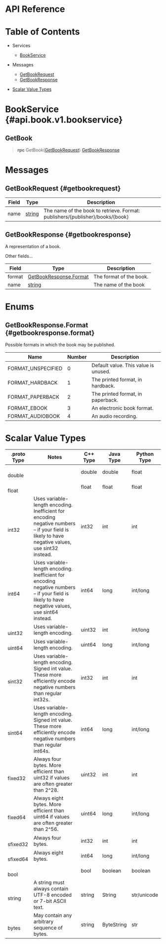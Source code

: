 # API Reference

# Table of Contents


- Services
    - [BookService](#api.book.v1.bookservice)
  


- Messages
    - [GetBookRequest](#getbookrequest)
    - [GetBookResponse](#getbookresponse)
  



- [Scalar Value Types](#scalar-value-types)



# BookService {#api.book.v1.bookservice}


## GetBook

> **rpc** GetBook([GetBookRequest](#getbookrequest))
    [GetBookResponse](#getbookresponse)


 <!-- end methods -->
 <!-- end services -->

# Messages


## GetBookRequest {#getbookrequest}



| Field | Type | Description |
| ----- | ---- | ----------- |
| name | [ string](#string) | The name of the book to retrieve. Format: publishers/{publisher}/books/{book} |
 <!-- end Fields -->
 <!-- end HasFields -->


## GetBookResponse {#getbookresponse}
A representation of a book.

Other fields...


| Field | Type | Description |
| ----- | ---- | ----------- |
| format | [ GetBookResponse.Format](#getbookresponse.format) | The format of the book. |
| name | [ string](#string) | The name of the book |
 <!-- end Fields -->
 <!-- end HasFields -->
 <!-- end messages -->

# Enums


## GetBookResponse.Format {#getbookresponse.format}
Possible formats in which the book may be published.

| Name | Number | Description |
| ---- | ------ | ----------- |
| FORMAT_UNSPECIFIED | 0 | Default value. This value is unused. |
| FORMAT_HARDBACK | 1 | The printed format, in hardback. |
| FORMAT_PAPERBACK | 2 | The printed format, in paperback. |
| FORMAT_EBOOK | 3 | An electronic book format. |
| FORMAT_AUDIOBOOK | 4 | An audio recording. |


 <!-- end Enums -->
 <!-- end Files -->

# Scalar Value Types

| .proto Type | Notes | C++ Type | Java Type | Python Type |
| ----------- | ----- | -------- | --------- | ----------- |
| <div><h4 id="double" /></div><a name="double" /> double |  | double | double | float |
| <div><h4 id="float" /></div><a name="float" /> float |  | float | float | float |
| <div><h4 id="int32" /></div><a name="int32" /> int32 | Uses variable-length encoding. Inefficient for encoding negative numbers – if your field is likely to have negative values, use sint32 instead. | int32 | int | int |
| <div><h4 id="int64" /></div><a name="int64" /> int64 | Uses variable-length encoding. Inefficient for encoding negative numbers – if your field is likely to have negative values, use sint64 instead. | int64 | long | int/long |
| <div><h4 id="uint32" /></div><a name="uint32" /> uint32 | Uses variable-length encoding. | uint32 | int | int/long |
| <div><h4 id="uint64" /></div><a name="uint64" /> uint64 | Uses variable-length encoding. | uint64 | long | int/long |
| <div><h4 id="sint32" /></div><a name="sint32" /> sint32 | Uses variable-length encoding. Signed int value. These more efficiently encode negative numbers than regular int32s. | int32 | int | int |
| <div><h4 id="sint64" /></div><a name="sint64" /> sint64 | Uses variable-length encoding. Signed int value. These more efficiently encode negative numbers than regular int64s. | int64 | long | int/long |
| <div><h4 id="fixed32" /></div><a name="fixed32" /> fixed32 | Always four bytes. More efficient than uint32 if values are often greater than 2^28. | uint32 | int | int |
| <div><h4 id="fixed64" /></div><a name="fixed64" /> fixed64 | Always eight bytes. More efficient than uint64 if values are often greater than 2^56. | uint64 | long | int/long |
| <div><h4 id="sfixed32" /></div><a name="sfixed32" /> sfixed32 | Always four bytes. | int32 | int | int |
| <div><h4 id="sfixed64" /></div><a name="sfixed64" /> sfixed64 | Always eight bytes. | int64 | long | int/long |
| <div><h4 id="bool" /></div><a name="bool" /> bool |  | bool | boolean | boolean |
| <div><h4 id="string" /></div><a name="string" /> string | A string must always contain UTF-8 encoded or 7-bit ASCII text. | string | String | str/unicode |
| <div><h4 id="bytes" /></div><a name="bytes" /> bytes | May contain any arbitrary sequence of bytes. | string | ByteString | str |
